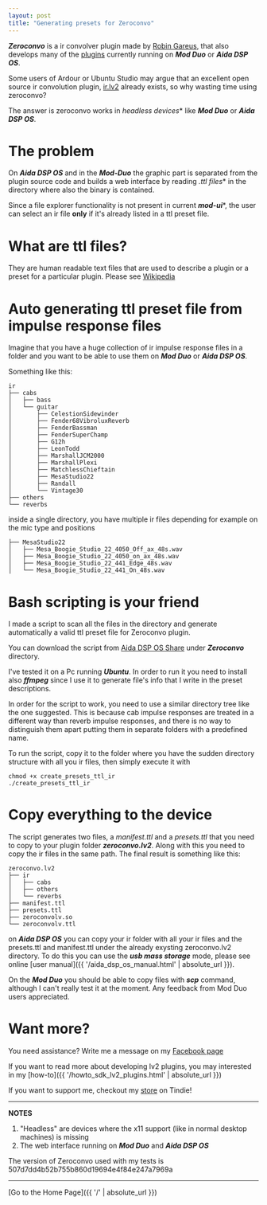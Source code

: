 ```yaml
---
layout: post
title: "Generating presets for Zeroconvo"
---
```


_**Zeroconvo**_ is a ir convolver plugin made by [Robin Gareus](https://gareus.org/), that also develops
many of the [plugins](http://x42-plugins.com/x42/) currently running on _**Mod Duo**_ or _**Aida DSP OS**_.

Some users of Ardour or Ubuntu Studio may argue that an excellent open source ir convolution
plugin, [ir.lv2](https://github.com/Anchakor/ir.lv2) already exists, so why wasting time using zeroconvo?

The answer is zeroconvo works in _headless devices_* like _**Mod Duo**_ or _**Aida DSP OS**_.

# The problem

On _**Aida DSP OS**_ and in the _**Mod-Duo**_ the graphic part is separated from the plugin source code
and builds a web interface by reading _.ttl files_* in the directory where also the binary is contained.

Since a file explorer functionality is not present in current _**mod-ui**_*, the user can select an ir file **only** if it's already
listed in a ttl preset file.

# What are ttl files?

They are human readable text files that are used to describe a plugin or a preset for a particular plugin. Please see [Wikipedia](https://en.wikipedia.org/wiki/Turtle_(syntax))

# Auto generating ttl preset file from impulse response files

Imagine that you have a huge collection of ir impulse response files in a folder and you
want to be able to use them on _**Mod Duo**_ or _**Aida DSP OS**_.

Something like this:

```
ir
├── cabs
│   ├── bass
│   └── guitar
│       ├── CelestionSidewinder
│       ├── Fender68VibroluxReverb
│       ├── FenderBassman
│       ├── FenderSuperChamp
│       ├── G12h
│       ├── LeonTodd
│       ├── MarshallJCM2000
│       ├── MarshallPlexi
│       ├── MatchlessChieftain
│       ├── MesaStudio22
│       ├── Randall
│       └── Vintage30
├── others
└── reverbs
```

inside a single directory, you have multiple ir files depending for example
on the mic type and positions

```
├── MesaStudio22
│   ├── Mesa_Boogie_Studio_22_4050_Off_ax_48s.wav
│   ├── Mesa_Boogie_Studio_22_4050_on_ax_48s.wav
│   ├── Mesa_Boogie_Studio_22_441_Edge_48s.wav
│   └── Mesa_Boogie_Studio_22_441_On_48s.wav
```

# Bash scripting is your friend

I made a script to scan all the files in the directory and generate automatically a valid ttl preset file for Zeroconvo plugin.

You can download the script from [Aida DSP OS Share](https://drive.google.com/drive/folders/11b5uSavJboytXnDFgocN8cjFrTf7xIc7?usp=sharing) under _**Zeroconvo**_ directory.

I've tested it on a Pc running _**Ubuntu**_. In order to run it you need to install also _**ffmpeg**_ since I use
it to generate file's info that I write in the preset descriptions.

In order for the script to work, you need to use a similar directory tree like the one suggested. This is because
cab impulse responses are treated in a different way than reverb impulse responses, and there is no way to distinguish them
apart putting them in separate folders with a predefined name.

To run the script, copy it to the folder where you have the sudden directory structure with all you ir files, then
simply execute it with

```
chmod +x create_presets_ttl_ir
./create_presets_ttl_ir
```

# Copy everything to the device

The script generates two files, a _manifest.ttl_ and a _presets.ttl_
that you need to copy to your plugin folder _**zeroconvo.lv2**_. Along with this
you need to copy the ir files in the same path. The final result is something like this:

```
zeroconvo.lv2
├── ir
│   ├── cabs
│   ├── others
│   └── reverbs
├── manifest.ttl
├── presets.ttl
├── zeroconvolv.so
└── zeroconvolv.ttl
```

on _**Aida DSP OS**_ you can copy your ir folder with all your ir files and the presets.ttl and manifest.ttl
under the already exysting zeroconvo.lv2 directory. To do this you can use the _**usb mass storage**_ mode,
please see online [user manual]({{ '/aida_dsp_os_manual.html' | absolute_url }}).

On the _**Mod Duo**_ you should be able to copy files with _**scp**_ command, although I can't really test it
at the moment. Any feedback from Mod Duo users appreciated.

# Want more?

You need assistance? Write me a message on my [Facebook page](https://www.facebook.com/official.AidaDSP)

If you want to read more about developing lv2 plugins, you may interested in my [how-to]({{ '/howto_sdk_lv2_plugins.html' | absolute_url }})

If you want to support me, checkout my [store](https://www.tindie.com/products/Maxdsp/aida-dsp-os) on Tindie!

---
**NOTES**

1. "Headless" are devices where the x11 support (like in normal desktop machines) is missing
2. The web interface running on _**Mod Duo**_ and _**Aida DSP OS**_

The version of Zeroconvo used with my tests is 507d7dd4b52b755b860d19694e4f84e247a7969a

---

[Go to the Home Page]({{ '/' | absolute_url }})
